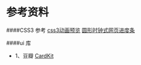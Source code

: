 参考资料
======
####CSS3 参考
[css3动画预览](http://www.minimamente.com/magic-css3-animations/)
[圆形时钟式网页进度条](http://www.codefans.net/jscss/code/3573.shtml)

####ui 库

+ 1、豆瓣 [CardKit](https://github.com/douban-f2e/cardkit-demo-todoapp)

